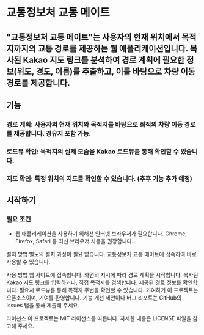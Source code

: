 # 교통정보처 교통 메이트
 ## "교통정보처 교통 메이트"는 사용자의 현재 위치에서 목적지까지의 교통 경로를 제공하는 웹 애플리케이션입니다. 복사된 Kakao 지도 링크를 분석하여 경로 계획에 필요한 정보(위도, 경도, 이름)를 추출하고, 이를 바탕으로 차량 이동 경로를 제공합니다.

 ## 기능
### 경로 계획: 사용자의 현재 위치와 목적지를 바탕으로 최적의 차량 이동 경로를 제공합니다. 경유지 포함 가능.
### 로드뷰 확인: 목적지의 실제 모습을 Kakao 로드뷰를 통해 확인할 수 있습니다.
### 지도 확인: 특정 위치의 지도를 확인할 수 있습니다. (추후 기능 추가 예정)

 ## 시작하기
### 필요 조건
 - 웹 애플리케이션을 사용하기 위해선 인터넷 브라우저가 필요합니다. Chrome, Firefox, Safari 등 최신 브라우저 사용을 권장합니다.

설치 방법
별도의 설치 과정이 필요 없습니다. 교통정보처 교통 메이트에 접속하여 바로 사용할 수 있습니다.

사용 방법
웹 사이트에 접속합니다.
화면의 지시에 따라 경로 계획을 시작합니다.
복사된 Kakao 지도 링크를 입력하거나,
직접 목적지를 검색합니다.
제공된 경로 정보를 확인합니다.
필요시 로드뷰를 통해 목적지 주변을 확인할 수 있습니다.
기여하기
이 프로젝트는 오픈소스이며, 기여를 환영합니다. 기능 개선 제안이나 버그 리포트는 GitHub의 Issues 탭을 통해 제출해 주세요.

라이선스
이 프로젝트는 MIT 라이선스를 따릅니다. 자세한 내용은 LICENSE 파일을 참고해 주세요.